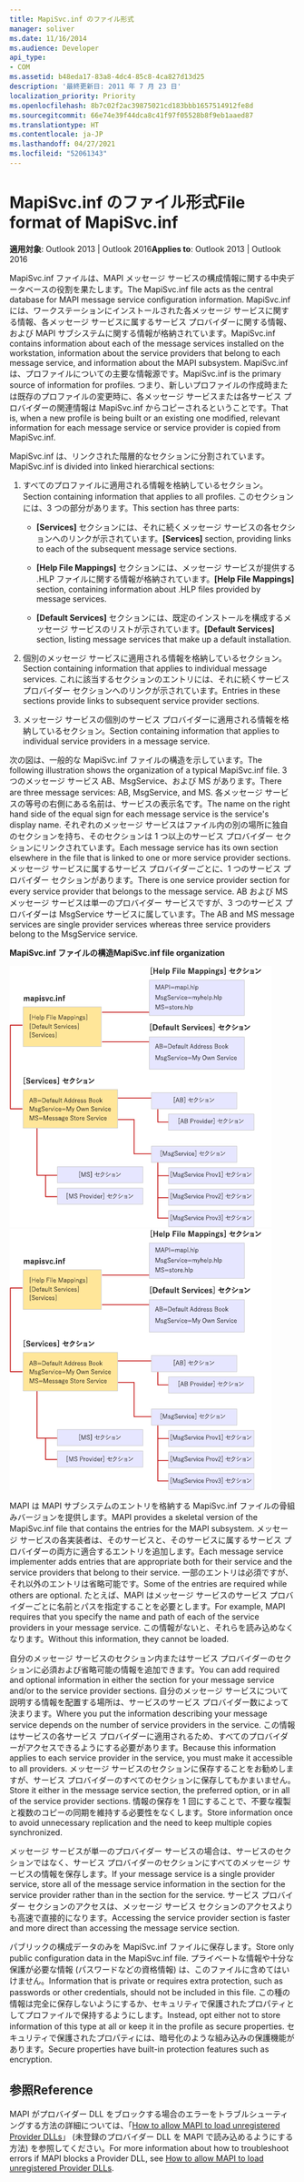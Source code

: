 ```yaml
---
title: MapiSvc.inf のファイル形式
manager: soliver
ms.date: 11/16/2014
ms.audience: Developer
api_type:
- COM
ms.assetid: b48eda17-83a8-4dc4-85c8-4ca827d13d25
description: '最終更新日: 2011 年 7 月 23 日'
localization_priority: Priority
ms.openlocfilehash: 8b7c02f2ac39875021cd183bbb1657514912fe8d
ms.sourcegitcommit: 66e74e39f44dca8c41f97f05528b8f9eb1aaed87
ms.translationtype: HT
ms.contentlocale: ja-JP
ms.lasthandoff: 04/27/2021
ms.locfileid: "52061343"
---
```

# <a name="file-format-of-mapisvcinf"></a><span data-ttu-id="52c27-103">MapiSvc.inf のファイル形式</span><span class="sxs-lookup"><span data-stu-id="52c27-103">File format of MapiSvc.inf</span></span>

<span data-ttu-id="52c27-104">**適用対象**: Outlook 2013 | Outlook 2016</span><span class="sxs-lookup"><span data-stu-id="52c27-104">**Applies to**: Outlook 2013 | Outlook 2016</span></span> 
  
<span data-ttu-id="52c27-105">MapiSvc.inf ファイルは、MAPI メッセージ サービスの構成情報に関する中央データベースの役割を果たします。</span><span class="sxs-lookup"><span data-stu-id="52c27-105">The MapiSvc.inf file acts as the central database for MAPI message service configuration information.</span></span> <span data-ttu-id="52c27-106">MapiSvc.inf には、ワークステーションにインストールされた各メッセージ サービスに関する情報、各メッセージ サービスに属するサービス プロバイダーに関する情報、および MAPI サブシステムに関する情報が格納されています。</span><span class="sxs-lookup"><span data-stu-id="52c27-106">MapiSvc.inf contains information about each of the message services installed on the workstation, information about the service providers that belong to each message service, and information about the MAPI subsystem.</span></span> <span data-ttu-id="52c27-107">MapiSvc.inf は、プロファイルについての主要な情報源です。</span><span class="sxs-lookup"><span data-stu-id="52c27-107">MapiSvc.inf is the primary source of information for profiles.</span></span> <span data-ttu-id="52c27-108">つまり、新しいプロファイルの作成時または既存のプロファイルの変更時に、各メッセージ サービスまたは各サービス プロバイダーの関連情報は MapiSvc.inf からコピーされるということです。</span><span class="sxs-lookup"><span data-stu-id="52c27-108">That is, when a new profile is being built or an existing one modified, relevant information for each message service or service provider is copied from MapiSvc.inf.</span></span> 
  
<span data-ttu-id="52c27-109">MapiSvc.inf は、リンクされた階層的なセクションに分割されています。</span><span class="sxs-lookup"><span data-stu-id="52c27-109">MapiSvc.inf is divided into linked hierarchical sections:</span></span>
  
1. <span data-ttu-id="52c27-110">すべてのプロファイルに適用される情報を格納しているセクション。</span><span class="sxs-lookup"><span data-stu-id="52c27-110">Section containing information that applies to all profiles.</span></span> <span data-ttu-id="52c27-111">このセクションには、3 つの部分があります。</span><span class="sxs-lookup"><span data-stu-id="52c27-111">This section has three parts:</span></span>
    
   - <span data-ttu-id="52c27-112">**[Services]** セクションには、それに続くメッセージ サービスの各セクションへのリンクが示されています。</span><span class="sxs-lookup"><span data-stu-id="52c27-112">**[Services]** section, providing links to each of the subsequent message service sections.</span></span> 
    
   - <span data-ttu-id="52c27-113">**[Help File Mappings]** セクションには、メッセージ サービスが提供する .HLP ファイルに関する情報が格納されています。</span><span class="sxs-lookup"><span data-stu-id="52c27-113">**[Help File Mappings]** section, containing information about .HLP files provided by message services.</span></span> 
    
   - <span data-ttu-id="52c27-114">**[Default Services]** セクションには、既定のインストールを構成するメッセージ サービスのリストが示されています。</span><span class="sxs-lookup"><span data-stu-id="52c27-114">**[Default Services]** section, listing message services that make up a default installation.</span></span> 
    
2. <span data-ttu-id="52c27-115">個別のメッセージ サービスに適用される情報を格納しているセクション。</span><span class="sxs-lookup"><span data-stu-id="52c27-115">Section containing information that applies to individual message services.</span></span> <span data-ttu-id="52c27-116">これに該当するセクションのエントリには、それに続くサービス プロバイダー セクションへのリンクが示されています。</span><span class="sxs-lookup"><span data-stu-id="52c27-116">Entries in these sections provide links to subsequent service provider sections.</span></span>
    
3. <span data-ttu-id="52c27-117">メッセージ サービスの個別のサービス プロバイダーに適用される情報を格納しているセクション。</span><span class="sxs-lookup"><span data-stu-id="52c27-117">Section containing information that applies to individual service providers in a message service.</span></span>
    
<span data-ttu-id="52c27-118">次の図は、一般的な MapiSvc.inf ファイルの構造を示しています。</span><span class="sxs-lookup"><span data-stu-id="52c27-118">The following illustration shows the organization of a typical MapiSvc.inf file.</span></span> <span data-ttu-id="52c27-119">3 つのメッセージ サービス AB、MsgService、および MS があります。</span><span class="sxs-lookup"><span data-stu-id="52c27-119">There are three message services: AB, MsgService, and MS.</span></span> <span data-ttu-id="52c27-120">各メッセージ サービスの等号の右側にある名前は、サービスの表示名です。</span><span class="sxs-lookup"><span data-stu-id="52c27-120">The name on the right hand side of the equal sign for each message service is the service's display name.</span></span> <span data-ttu-id="52c27-121">それぞれのメッセージ サービスはファイル内の別の場所に独自のセクションを持ち、そのセクションは 1 つ以上のサービス プロバイダー セクションにリンクされています。</span><span class="sxs-lookup"><span data-stu-id="52c27-121">Each message service has its own section elsewhere in the file that is linked to one or more service provider sections.</span></span> <span data-ttu-id="52c27-122">メッセージ サービスに属するサービス プロバイダーごとに、1 つのサービス プロバイダー セクションがあります。</span><span class="sxs-lookup"><span data-stu-id="52c27-122">There is one service provider section for every service provider that belongs to the message service.</span></span> <span data-ttu-id="52c27-123">AB および MS メッセージ サービスは単一のプロバイダー サービスですが、3 つのサービス プロバイダーは MsgService サービスに属しています。</span><span class="sxs-lookup"><span data-stu-id="52c27-123">The AB and MS message services are single provider services whereas three service providers belong to the MsgService service.</span></span>
  
<span data-ttu-id="52c27-124">**MapiSvc.inf ファイルの構造**</span><span class="sxs-lookup"><span data-stu-id="52c27-124">**MapiSvc.inf file organization**</span></span>
  
<span data-ttu-id="52c27-125">![MapiSvc.inf ファイルの構造](media/amapi_30.gif "MapiSvc.inf ファイルの構造")</span><span class="sxs-lookup"><span data-stu-id="52c27-125">![MapiSvc.inf file organization](media/amapi_30.gif "MapiSvc.inf file organization")</span></span>
  
<span data-ttu-id="52c27-126">MAPI は MAPI サブシステムのエントリを格納する MapiSvc.inf ファイルの骨組みバージョンを提供します。</span><span class="sxs-lookup"><span data-stu-id="52c27-126">MAPI provides a skeletal version of the MapiSvc.inf file that contains the entries for the MAPI subsystem.</span></span> <span data-ttu-id="52c27-127">メッセージ サービスの各実装者は、そのサービスと、そのサービスに属するサービス プロバイダーの両方に適合するエントリを追加します。</span><span class="sxs-lookup"><span data-stu-id="52c27-127">Each message service implementer adds entries that are appropriate both for their service and the service providers that belong to their service.</span></span> <span data-ttu-id="52c27-128">一部のエントリは必須ですが、それ以外のエントリは省略可能です。</span><span class="sxs-lookup"><span data-stu-id="52c27-128">Some of the entries are required while others are optional.</span></span> <span data-ttu-id="52c27-129">たとえば、MAPI はメッセージ サービスのサービス プロバイダーごとに名前とパスを指定することを必要とします。</span><span class="sxs-lookup"><span data-stu-id="52c27-129">For example, MAPI requires that you specify the name and path of each of the service providers in your message service.</span></span> <span data-ttu-id="52c27-130">この情報がないと、それらを読み込めなくなります。</span><span class="sxs-lookup"><span data-stu-id="52c27-130">Without this information, they cannot be loaded.</span></span>
  
<span data-ttu-id="52c27-131">自分のメッセージ サービスのセクション内またはサービス プロバイダーのセクションに必須および省略可能の情報を追加できます。</span><span class="sxs-lookup"><span data-stu-id="52c27-131">You can add required and optional information in either the section for your message service and/or to the service provider sections.</span></span> <span data-ttu-id="52c27-132">自分のメッセージ サービスについて説明する情報を配置する場所は、サービスのサービス プロバイダー数によって決まります。</span><span class="sxs-lookup"><span data-stu-id="52c27-132">Where you put the information describing your message service depends on the number of service providers in the service.</span></span> <span data-ttu-id="52c27-133">この情報はサービスの各サービス プロバイダーに適用されるため、すべてのプロバイダーがアクセスできるようにする必要があります。</span><span class="sxs-lookup"><span data-stu-id="52c27-133">Because this information applies to each service provider in the service, you must make it accessible to all providers.</span></span> <span data-ttu-id="52c27-134">メッセージ サービスのセクションに保存することをお勧めしますが、サービス プロバイダーのすべてのセクションに保存してもかまいません。</span><span class="sxs-lookup"><span data-stu-id="52c27-134">Store it either in the message service section, the preferred option, or in all of the service provider sections.</span></span> <span data-ttu-id="52c27-135">情報の保存を 1 回にすることで、不要な複製と複数のコピーの同期を維持する必要性をなくします。</span><span class="sxs-lookup"><span data-stu-id="52c27-135">Store information once to avoid unnecessary replication and the need to keep multiple copies synchronized.</span></span>
  
<span data-ttu-id="52c27-136">メッセージ サービスが単一のプロバイダー サービスの場合は、サービスのセクションではなく、サービス プロバイダーのセクションにすべてのメッセージ サービスの情報を保存します。</span><span class="sxs-lookup"><span data-stu-id="52c27-136">If your message service is a single provider service, store all of the message service information in the section for the service provider rather than in the section for the service.</span></span> <span data-ttu-id="52c27-137">サービス プロバイダー セクションのアクセスは、メッセージ サービス セクションのアクセスよりも高速で直接的になります。</span><span class="sxs-lookup"><span data-stu-id="52c27-137">Accessing the service provider section is faster and more direct than accessing the message service section.</span></span> 
  
<span data-ttu-id="52c27-138">パブリックの構成データのみを MapiSvc.inf ファイルに保存します。</span><span class="sxs-lookup"><span data-stu-id="52c27-138">Store only public configuration data in the MapiSvc.inf file.</span></span> <span data-ttu-id="52c27-139">プライベートな情報や十分な保護が必要な情報 (パスワードなどの資格情報) は、このファイルに含めてはいけません。</span><span class="sxs-lookup"><span data-stu-id="52c27-139">Information that is private or requires extra protection, such as passwords or other credentials, should not be included in this file.</span></span> <span data-ttu-id="52c27-140">この種の情報は完全に保存しないようにするか、セキュリティで保護されたプロパティとしてプロファイルで保持するようにします。</span><span class="sxs-lookup"><span data-stu-id="52c27-140">Instead, opt either not to store information of this type at all or keep it in the profile as secure properties.</span></span> <span data-ttu-id="52c27-141">セキュリティで保護されたプロパティには、暗号化のような組み込みの保護機能があります。</span><span class="sxs-lookup"><span data-stu-id="52c27-141">Secure properties have built-in protection features such as encryption.</span></span>
  
## <a name="reference"></a><span data-ttu-id="52c27-142">参照</span><span class="sxs-lookup"><span data-stu-id="52c27-142">Reference</span></span>

<span data-ttu-id="52c27-143">MAPI がプロバイダー DLL をブロックする場合のエラーをトラブルシューティングする方法の詳細については、「[How to allow MAPI to load unregistered Provider DLLs](https://support.microsoft.com/topic/how-to-allow-mapi-to-load-unregistered-provider-dlls-18d9a1cd-d3d7-fa10-473e-5dfd62d38b0d)」 (未登録のプロバイダー DLL を MAPI で読み込めるようにする方法) を参照してください。</span><span class="sxs-lookup"><span data-stu-id="52c27-143">For more information about how to troubleshoot errors if MAPI blocks a Provider DLL, see [How to allow MAPI to load unregistered Provider DLLs](https://support.microsoft.com/topic/how-to-allow-mapi-to-load-unregistered-provider-dlls-18d9a1cd-d3d7-fa10-473e-5dfd62d38b0d).</span></span>


